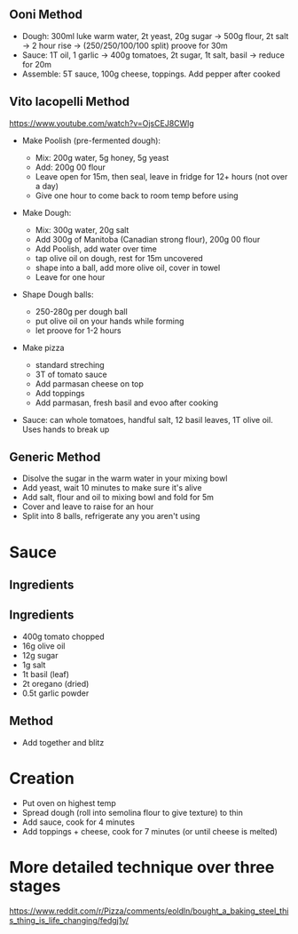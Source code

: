 ## Ooni Method

- Dough: 300ml luke warm water, 2t yeast, 20g sugar -> 500g flour, 2t salt -> 2 hour rise -> (250/250/100/100 split) proove for 30m
- Sauce: 1T oil, 1 garlic -> 400g tomatoes, 2t sugar, 1t salt, basil -> reduce for 20m
- Assemble: 5T sauce, 100g cheese, toppings. Add pepper after cooked

## Vito Iacopelli Method

https://www.youtube.com/watch?v=OjsCEJ8CWlg

- Make Poolish (pre-fermented dough):
  - Mix: 200g water, 5g honey, 5g yeast
  - Add: 200g 00 flour
  - Leave open for 15m, then seal, leave in fridge for 12+ hours (not over a day)
  - Give one hour to come back to room temp before using
- Make Dough:
  - Mix: 300g water, 20g salt
  - Add 300g of Manitoba (Canadian strong flour), 200g 00 flour
  - Add Poolish, add water over time
  - tap olive oil on dough, rest for 15m uncovered
  - shape into a ball, add more olive oil, cover in towel
  - Leave for one hour
- Shape Dough balls:
  - 250-280g per dough ball
  - put olive oil on your hands while forming
  - let proove for 1-2 hours
- Make pizza

  - standard streching
  - 3T of tomato sauce
  - Add parmasan cheese on top
  - Add toppings
  - Add parmasan, fresh basil and evoo after cooking

- Sauce: can whole tomatoes, handful salt, 12 basil leaves, 1T olive oil. Uses hands to break up

## Generic Method

- Disolve the sugar in the warm water in your mixing bowl
- Add yeast, wait 10 minutes to make sure it's alive
- Add salt, flour and oil to mixing bowl and fold for 5m
- Cover and leave to raise for an hour
- Split into 8 balls, refrigerate any you aren't using

# Sauce

## Ingredients

## Ingredients

- 400g tomato chopped
- 16g olive oil
- 12g sugar
- 1g salt
- 1t basil (leaf)
- 2t oregano (dried)
- 0.5t garlic powder

## Method

- Add together and blitz

# Creation

- Put oven on highest temp
- Spread dough (roll into semolina flour to give texture) to thin
- Add sauce, cook for 4 minutes
- Add toppings + cheese, cook for 7 minutes (or until cheese is melted)

# More detailed technique over three stages

https://www.reddit.com/r/Pizza/comments/eoldln/bought_a_baking_steel_this_thing_is_life_changing/fedgj1y/

